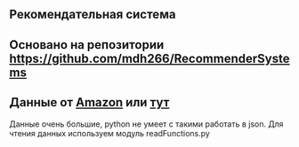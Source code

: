 ## Рекомендательная система
Основано на репозитории https://github.com/mdh266/RecommenderSystems
---------------------------
Данные от [Amazon](https://nijianmo.github.io/amazon/index.html) или 
[тут](http://jmcauley.ucsd.edu/data/amazon/)
---------------------------
Данные очень большие, python не умеет с такими работать в json. Для чтения данных используем модуль readFunctions.py
